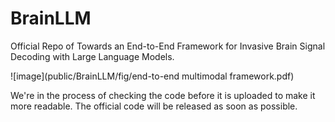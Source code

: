 # BrainLLM
Official Repo of Towards an End-to-End Framework for Invasive Brain Signal Decoding with Large Language Models.

![image](public/BrainLLM/fig/end-to-end multimodal framework.pdf)

We're in the process of checking the code before it is uploaded to make it more readable. The official code will be released as soon as possible.
